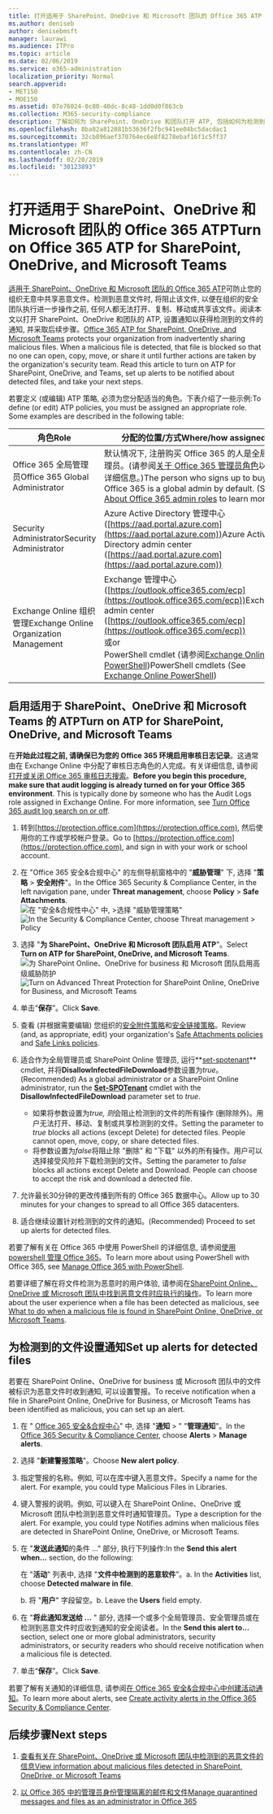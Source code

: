```yaml
---
title: 打开适用于 SharePoint、OneDrive 和 Microsoft 团队的 Office 365 ATP
ms.author: deniseb
author: denisebmsft
manager: laurawi
ms.audience: ITPro
ms.topic: article
ms.date: 02/06/2019
ms.service: o365-administration
localization_priority: Normal
search.appverid:
- MET150
- MOE150
ms.assetid: 07e76024-0c80-40dc-8c48-1dd0d0f863cb
ms.collection: M365-security-compliance
description: 了解如何为 SharePoint、OneDrive 和团队打开 ATP, 包括如何为检测到的文件设置通知。
ms.openlocfilehash: 8ba82a812881b53636f2fbc941ee04bc5dacdac1
ms.sourcegitcommit: 32cb896aef370764ec6e8f8278ebaf16f1c5ff37
ms.translationtype: MT
ms.contentlocale: zh-CN
ms.lasthandoff: 02/20/2019
ms.locfileid: "30123893"
---
```

# <a name="turn-on-office-365-atp-for-sharepoint-onedrive-and-microsoft-teams"></a><span data-ttu-id="18472-103">打开适用于 SharePoint、OneDrive 和 Microsoft 团队的 Office 365 ATP</span><span class="sxs-lookup"><span data-stu-id="18472-103">Turn on Office 365 ATP for SharePoint, OneDrive, and Microsoft Teams</span></span>

<span data-ttu-id="18472-p101">[适用于 SharePoint、OneDrive 和 Microsoft 团队的 Office 365 ATP](atp-for-spo-odb-and-teams.md)可防止您的组织无意中共享恶意文件。检测到恶意文件时, 将阻止该文件, 以便在组织的安全团队执行进一步操作之前, 任何人都无法打开、复制、移动或共享该文件。阅读本文以打开 SharePoint、OneDrive 和团队的 ATP, 设置通知以获得检测到的文件的通知, 并采取后续步骤。</span><span class="sxs-lookup"><span data-stu-id="18472-p101">[Office 365 ATP for SharePoint, OneDrive, and Microsoft Teams](atp-for-spo-odb-and-teams.md) protects your organization from inadvertently sharing malicious files. When a malicious file is detected, that file is blocked so that no one can open, copy, move, or share it until further actions are taken by the organization's security team. Read this article to turn on ATP for SharePoint, OneDrive, and Teams, set up alerts to be notified about detected files, and take your next steps.</span></span> 
  
<span data-ttu-id="18472-p102">若要定义 (或编辑) ATP 策略, 必须为您分配适当的角色。下表介绍了一些示例:</span><span class="sxs-lookup"><span data-stu-id="18472-p102">To define (or edit) ATP policies, you must be assigned an appropriate role. Some examples are described in the following table:</span></span>

|<span data-ttu-id="18472-109">角色</span><span class="sxs-lookup"><span data-stu-id="18472-109">Role</span></span>  |<span data-ttu-id="18472-110">分配的位置/方式</span><span class="sxs-lookup"><span data-stu-id="18472-110">Where/how assigned</span></span>  |
|---------|---------|
|<span data-ttu-id="18472-111">Office 365 全局管理员</span><span class="sxs-lookup"><span data-stu-id="18472-111">Office 365 Global Administrator</span></span> |<span data-ttu-id="18472-p103">默认情况下, 注册购买 Office 365 的人是全局管理员。(请参阅[关于 Office 365 管理员角色](https://docs.microsoft.com/office365/admin/add-users/about-admin-roles)以了解详细信息。)</span><span class="sxs-lookup"><span data-stu-id="18472-p103">The person who signs up to buy Office 365 is a global admin by default. (See [About Office 365 admin roles](https://docs.microsoft.com/office365/admin/add-users/about-admin-roles) to learn more.)</span></span>         |
|<span data-ttu-id="18472-114">Security Administrator</span><span class="sxs-lookup"><span data-stu-id="18472-114">Security Administrator</span></span> |<span data-ttu-id="18472-115">Azure Active Directory 管理中心 ([https://aad.portal.azure.com](https://aad.portal.azure.com))</span><span class="sxs-lookup"><span data-stu-id="18472-115">Azure Active Directory admin center ([https://aad.portal.azure.com](https://aad.portal.azure.com))</span></span>|
|<span data-ttu-id="18472-116">Exchange Online 组织管理</span><span class="sxs-lookup"><span data-stu-id="18472-116">Exchange Online Organization Management</span></span> |<span data-ttu-id="18472-117">Exchange 管理中心 ([https://outlook.office365.com/ecp](https://outlook.office365.com/ecp))</span><span class="sxs-lookup"><span data-stu-id="18472-117">Exchange admin center ([https://outlook.office365.com/ecp](https://outlook.office365.com/ecp))</span></span> <br><span data-ttu-id="18472-118">或</span><span class="sxs-lookup"><span data-stu-id="18472-118">or</span></span> <br>  <span data-ttu-id="18472-119">PowerShell cmdlet (请参阅[Exchange Online PowerShell](https://docs.microsoft.com/powershell/exchange/exchange-online/exchange-online-powershell?view=exchange-ps))</span><span class="sxs-lookup"><span data-stu-id="18472-119">PowerShell cmdlets (See [Exchange Online PowerShell](https://docs.microsoft.com/powershell/exchange/exchange-online/exchange-online-powershell?view=exchange-ps))</span></span> |
  
## <a name="turn-on-atp-for-sharepoint-onedrive-and-microsoft-teams"></a><span data-ttu-id="18472-120">启用适用于 SharePoint、OneDrive 和 Microsoft Teams 的 ATP</span><span class="sxs-lookup"><span data-stu-id="18472-120">Turn on ATP for SharePoint, OneDrive, and Microsoft Teams</span></span>

<span data-ttu-id="18472-p104">在**开始此过程之前, 请确保已为您的 Office 365 环境启用审核日志记录**。这通常由在 Exchange Online 中分配了审核日志角色的人完成。有关详细信息, 请参阅[打开或关闭 Office 365 审核日志搜索](turn-audit-log-search-on-or-off.md)。</span><span class="sxs-lookup"><span data-stu-id="18472-p104">**Before you begin this procedure, make sure that audit logging is already turned on for your Office 365 environment**. This is typically done by someone who has the Audit Logs role assigned in Exchange Online. For more information, see [Turn Office 365 audit log search on or off](turn-audit-log-search-on-or-off.md).</span></span>
  
1. <span data-ttu-id="18472-124">转到[https://protection.office.com](https://protection.office.com), 然后使用你的工作或学校帐户登录。</span><span class="sxs-lookup"><span data-stu-id="18472-124">Go to [https://protection.office.com](https://protection.office.com), and sign in with your work or school account.</span></span>
    
2. <span data-ttu-id="18472-125">在 "Office 365 安全&amp;合规中心" 的左侧导航窗格中的 "**威胁管理**" 下, 选择 "**策略** \> **安全附件**"。</span><span class="sxs-lookup"><span data-stu-id="18472-125">In the Office 365 Security &amp; Compliance Center, in the left navigation pane, under **Threat management**, choose **Policy** \> **Safe Attachments**.</span></span> <br/><span data-ttu-id="18472-126">![在 "安全&amp;合规性中心" 中, \>选择 "威胁管理策略"](media/08849c91-f043-4cd1-a55e-d440c86442f2.png)</span><span class="sxs-lookup"><span data-stu-id="18472-126">![In the Security &amp; Compliance Center, choose Threat management \> Policy](media/08849c91-f043-4cd1-a55e-d440c86442f2.png)</span></span>
  
3. <span data-ttu-id="18472-127">选择 "**为 SharePoint、OneDrive 和 Microsoft 团队启用 ATP**"。</span><span class="sxs-lookup"><span data-stu-id="18472-127">Select **Turn on ATP for SharePoint, OneDrive, and Microsoft Teams**.</span></span><br/><span data-ttu-id="18472-128">![为 SharePoint Online、OneDrive for business 和 Microsoft 团队启用高级威胁防护](media/48cfaace-59cc-4e60-bf86-05ff6b99bdbf.png)</span><span class="sxs-lookup"><span data-stu-id="18472-128">![Turn on Advanced Threat Protection for SharePoint Online, OneDrive for Business, and Microsoft Teams](media/48cfaace-59cc-4e60-bf86-05ff6b99bdbf.png)</span></span>
  
4. <span data-ttu-id="18472-129">单击“**保存**”。</span><span class="sxs-lookup"><span data-stu-id="18472-129">Click **Save**.</span></span>
    
5. <span data-ttu-id="18472-130">查看 (并根据需要编辑) 您组织的[安全附件策略](set-up-atp-safe-attachments-policies.md)和[安全链接策略](set-up-atp-safe-links-policies.md)。</span><span class="sxs-lookup"><span data-stu-id="18472-130">Review (and, as appropriate, edit) your organization's [Safe Attachments policies](set-up-atp-safe-attachments-policies.md) and [Safe Links policies](set-up-atp-safe-links-policies.md).</span></span>
    
6. <span data-ttu-id="18472-131">适合作为全局管理员或 SharePoint Online 管理员, 运行**[set-spotenant](https://docs.microsoft.com/powershell/module/sharepoint-online/Set-SPOTenant?view=sharepoint-ps)** cmdlet, 并将**DisallowInfectedFileDownload**参数设置为*true*。</span><span class="sxs-lookup"><span data-stu-id="18472-131">(Recommended) As a global administrator or a SharePoint Online administrator, run the **[Set-SPOTenant](https://docs.microsoft.com/powershell/module/sharepoint-online/Set-SPOTenant?view=sharepoint-ps)** cmdlet with the **DisallowInfectedFileDownload** parameter set to  *true*.</span></span> <br/>
      - <span data-ttu-id="18472-p105">如果将参数设置为*true, 则*会阻止检测到的文件的所有操作 (删除除外)。用户无法打开、移动、复制或共享检测到的文件。</span><span class="sxs-lookup"><span data-stu-id="18472-p105">Setting the parameter to *true* blocks all actions (except Delete) for detected files. People cannot open, move, copy, or share detected files.</span></span>
      - <span data-ttu-id="18472-p106">将参数设置为*false*将阻止除 "删除" 和 "下载" 以外的所有操作。用户可以选择接受风险并下载检测到的文件。</span><span class="sxs-lookup"><span data-stu-id="18472-p106">Setting the parameter to *false* blocks all actions except Delete and Download. People can choose to accept the risk and download a detected file.</span></span>  
   
7. <span data-ttu-id="18472-136">允许最长30分钟的更改传播到所有的 Office 365 数据中心。</span><span class="sxs-lookup"><span data-stu-id="18472-136">Allow up to 30 minutes for your changes to spread to all Office 365 datacenters.</span></span>
    
8. <span data-ttu-id="18472-137">适合继续设置针对检测到的文件的通知。</span><span class="sxs-lookup"><span data-stu-id="18472-137">(Recommended) Proceed to set up alerts for detected files.</span></span>
    
<span data-ttu-id="18472-138">若要了解有关在 Office 365 中使用 PowerShell 的详细信息, 请参阅[使用 powershell 管理 Office 365](https://docs.microsoft.com/office365/enterprise/powershell/manage-office-365-with-office-365-powershell)。</span><span class="sxs-lookup"><span data-stu-id="18472-138">To learn more about using PowerShell with Office 365, see [Manage Office 365 with PowerShell](https://docs.microsoft.com/office365/enterprise/powershell/manage-office-365-with-office-365-powershell).</span></span> 

<span data-ttu-id="18472-139">若要详细了解在将文件检测为恶意时的用户体验, 请参阅在[SharePoint Online、OneDrive 或 Microsoft 团队中找到恶意文件时应执行的操作](https://support.office.com/article/01e902ad-a903-4e0f-b093-1e1ac0c37ad2)。</span><span class="sxs-lookup"><span data-stu-id="18472-139">To learn more about the user experience when a file has been detected as malicious, see [What to do when a malicious file is found in SharePoint Online, OneDrive, or Microsoft Teams](https://support.office.com/article/01e902ad-a903-4e0f-b093-1e1ac0c37ad2).</span></span> 
  
## <a name="set-up-alerts-for-detected-files"></a><span data-ttu-id="18472-140">为检测到的文件设置通知</span><span class="sxs-lookup"><span data-stu-id="18472-140">Set up alerts for detected files</span></span>

<span data-ttu-id="18472-141">若要在 SharePoint Online、OneDrive for business 或 Microsoft 团队中的文件被标识为恶意文件时收到通知, 可以设置警报。</span><span class="sxs-lookup"><span data-stu-id="18472-141">To receive notification when a file in SharePoint Online, OneDrive for Business, or Microsoft Teams has been identified as malicious, you can set up an alert.</span></span>
  
1. <span data-ttu-id="18472-142">在 " [Office 365 安全&amp;合规中心](https://protection.office.com)" 中, 选择 "**通知** \> " "**管理通知**"。</span><span class="sxs-lookup"><span data-stu-id="18472-142">In the [Office 365 Security &amp; Compliance Center](https://protection.office.com), choose **Alerts** \> **Manage alerts**.</span></span>
    
2. <span data-ttu-id="18472-143">选择 "**新建警报策略**"。</span><span class="sxs-lookup"><span data-stu-id="18472-143">Choose **New alert policy**.</span></span>
    
3. <span data-ttu-id="18472-p107">指定警报的名称。例如, 可以在库中键入恶意文件。</span><span class="sxs-lookup"><span data-stu-id="18472-p107">Specify a name for the alert. For example, you could type Malicious Files in Libraries.</span></span>
    
4. <span data-ttu-id="18472-p108">键入警报的说明。例如, 可以键入在 SharePoint Online、OneDrive 或 Microsoft 团队中检测到恶意文件时通知管理员。</span><span class="sxs-lookup"><span data-stu-id="18472-p108">Type a description for the alert. For example, you could type Notifies admins when malicious files are detected in SharePoint Online, OneDrive, or Microsoft Teams.</span></span>
    
5. <span data-ttu-id="18472-148">在 "**发送此通知**的条件 ..." 部分, 执行下列操作:</span><span class="sxs-lookup"><span data-stu-id="18472-148">In the **Send this alert when...** section, do the following:</span></span> 
    
    <span data-ttu-id="18472-p109">在 "**活动**" 列表中, 选择 "**文件中检测到的恶意软件**"。</span><span class="sxs-lookup"><span data-stu-id="18472-p109">a. In the **Activities** list, choose **Detected malware in file**.</span></span>
    
    <span data-ttu-id="18472-p110">b. 将 "**用户**" 字段留空。</span><span class="sxs-lookup"><span data-stu-id="18472-p110">b. Leave the **Users** field empty.</span></span> 
    
6. <span data-ttu-id="18472-153">在 "**将此通知发送给 ...** " 部分, 选择一个或多个全局管理员、安全管理员或在检测到恶意文件时应收到通知的安全阅读者。</span><span class="sxs-lookup"><span data-stu-id="18472-153">In the **Send this alert to...** section, select one or more global administrators, security administrators, or security readers who should receive notification when a malicious file is detected.</span></span> 
    
7. <span data-ttu-id="18472-154">单击“**保存**”。</span><span class="sxs-lookup"><span data-stu-id="18472-154">Click **Save**.</span></span>
    
<span data-ttu-id="18472-155">若要了解有关通知的详细信息, 请参阅[在 Office 365 安全&amp;合规中心中创建活动通知](create-activity-alerts.md)。</span><span class="sxs-lookup"><span data-stu-id="18472-155">To learn more about alerts, see [Create activity alerts in the Office 365 Security &amp; Compliance Center](create-activity-alerts.md).</span></span> 
  
## <a name="next-steps"></a><span data-ttu-id="18472-156">后续步骤</span><span class="sxs-lookup"><span data-stu-id="18472-156">Next steps</span></span>

1. [<span data-ttu-id="18472-157">查看有关在 SharePoint、OneDrive 或 Microsoft 团队中检测到的恶意文件的信息</span><span class="sxs-lookup"><span data-stu-id="18472-157">View information about malicious files detected in SharePoint, OneDrive, or Microsoft Teams</span></span>](malicious-files-detected-in-spo-odb-or-teams.md)
    
2. [<span data-ttu-id="18472-158">以 Office 365 中的管理员身份管理隔离的邮件和文件</span><span class="sxs-lookup"><span data-stu-id="18472-158">Manage quarantined messages and files as an administrator in Office 365</span></span>](manage-quarantined-messages-and-files.md)
    

  


